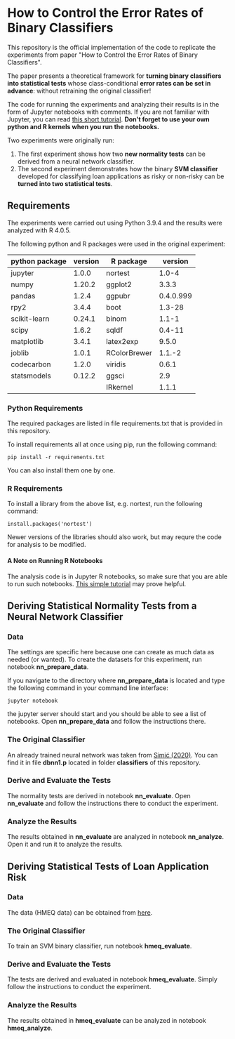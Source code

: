# How to Control the Error Rates of Binary Classifiers

This repository is the official implementation of the code to replicate the experiments from paper "How to Control the Error Rates of Binary Classifiers". 

The paper presents a theoretical framework for **turning binary classifiers into statistical tests** whose class-conditional **error rates can be set in advance**: without retraining the original classifier!

The code for running the experiments and analyzing their results is in the form of Jupyter notebooks with comments. If you are not familiar with Jupyter, you can read [this short tutorial](https://realpython.com/jupyter-notebook-introduction/). **Don't forget to use your own python and R kernels when you run the notebooks.**

Two experiments were originally run:
1. The first experiment shows how two **new normality tests** can be derived from a neural network classifier.
2. The second experiment demonstrates how the binary **SVM classifier** developed for classifying loan applications as risky or non-risky can be **turned into two statistical tests**.

## Requirements

The experiments were carried out using Python 3.9.4 and the results were analyzed with R 4.0.5.

The following python and R packages were used in the original experiment:

| python package | version | R package | version |
| ------- | ------- | ----  | ---- |
| jupyter | 1.0.0   | nortest | 1.0-4   |
| numpy   | 1.20.2  | ggplot2 | 3.3.3   |
| pandas  | 1.2.4   | ggpubr  | 0.4.0.999 |
| rpy2    | 3.4.4   | boot    | 1.3-28 |
| scikit-learn | 0.24.1 | binom | 1.1-1  |
| scipy | 1.6.2 | sqldf   | 0.4-11 |
| matplotlib | 3.4.1 | latex2exp | 9.5.0 |
| joblib | 1.0.1 | RColorBrewer | 1.1.-2 |
| codecarbon | 1.2.0 | viridis | 0.6.1 |
| statsmodels | 0.12.2 | ggsci | 2.9 |
|             |        |IRkernel | 1.1.1 |

### Python Requirements

The required packages are listed in file requirements.txt that is provided in this repository.

To install requirements all at once using pip, run the following command:

```setup
pip install -r requirements.txt
```

You can also install them one by one. 

### R Requirements

To install a library from the above list, e.g. nortest, run the following command:

```setup
install.packages('nortest')
```

Newer versions of the libraries should also work, but may requre the code for analysis to be modified.

#### A Note on Running R Notebooks

The analysis code is in Jupyter R notebooks, so make sure that you are able to run such notebooks. [This simple tutorial](https://developers.refinitiv.com/en/article-catalog/article/setup-jupyter-notebook-r) may prove helpful.

## Deriving Statistical Normality Tests from a Neural Network Classifier

### Data

The settings are specific here because one can create as much data as needed (or wanted). To create the datasets for this experiment, run notebook **nn_prepare_data**. 

If you navigate to the directory where **nn_prepare_data** is located and type the following command in your command line interface:

```setup
jupyter notebook
```
the jupyter server should start and you should be able to see a list of notebooks. Open **nn_prepare_data** and follow the instructions there.

### The Original Classifier

An already trained neural network was taken from [Simić (2020)](https://arxiv.org/abs/2009.13831). You can find it in file **dbnn1.p** located in folder **classifiers** of this repository.

### Derive and Evaluate the Tests

The normality tests are derived in notebook **nn_evaluate**. Open **nn_evaluate** and follow the instructions there to conduct the experiment.

### Analyze the Results

The results obtained in **nn_evaluate** are analyzed in notebook **nn_analyze**. Open it and run it to analyze the results.

## Deriving Statistical Tests of Loan Application Risk

### Data

The data (HMEQ data) can be obtained from [here](https://www.kaggle.com/ajay1735/hmeq-data).

### The Original Classifier

To train an SVM binary classifier, run notebook **hmeq_evaluate**. 

### Derive and Evaluate the Tests

The tests are derived and evaluated in notebook **hmeq_evaluate**. Simply follow the instructions to conduct the experiment.

### Analyze the Results

The results obtained in **hmeq_evaluate** can be analyzed in notebook **hmeq_analyze**. 

